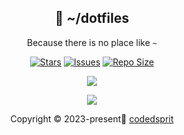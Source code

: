 <p align="center">
  <h2 align="center">🍙 ~/dotfiles</h2>
</p>

<p align="center">
	Because there is no place like <code>~</code>
</p>
<p align="center">
	<a href="https://github.com/codedsprit/charmlinux/stargazers">
		<img alt="Stars" src="https://img.shields.io/github/stars/codedsprit/charmlinux?style=for-the-badge&logo=starship&color=C9CBFF&logoColor=D9E0EE&labelColor=302D41"></a>
	<a href="https://github.com/codedsprit/charmlinux/issues">
		<img alt="Issues" src="https://img.shields.io/github/issues/codedsprit/charmlinux?style=for-the-badge&logo=bilibili&color=F5E0DC&logoColor=D9E0EE&labelColor=302D41"></a>
	<a href="https://github.com/codedsprit/charmlinux">
		<img alt="Repo Size" src="https://img.shields.io/github/repo-size/codedsprit/charmlinux?color=%23DDB6F2&label=SIZE&logo=codesandbox&style=for-the-badge&logoColor=D9E0EE&labelColor=302D41"/></a>
</p>
<p align="center">
	<img src="https://github.com/codedsprit/nix-config/blob/artix/assets/artix.png" style=""/>
										 </p>
<p align="center"><img src="https://raw.githubusercontent.com/catppuccin/catppuccin/main/assets/footers/gray0_ctp_on_line.svg?sanitize=true" /></p>										
<p align="center">Copyright &copy; 2023-present🍦 <a href="https://github.com/codedsprit" target="_blank">codedsprit</a>
